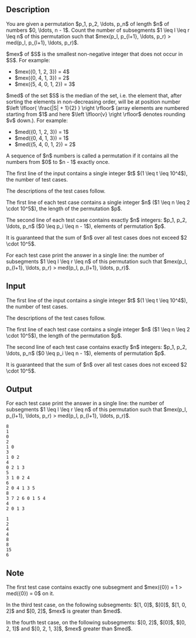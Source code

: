 ## Description

<div><p>You are given a permutation $p_1, p_2, \ldots, p_n$ of length $n$ of numbers $0, \ldots, n - 1$. Count the number of subsegments $1 \leq l \leq r \leq n$ of this permutation such that $mex(p_l, p_{l+1}, \ldots, p_r) &gt; med(p_l, p_{l+1}, \ldots, p_r)$.</p><p>$mex$ of $S$ is the smallest non-negative integer that does not occur in $S$. For example:</p><ul><li> $mex({0, 1, 2, 3}) = 4$</li><li> $mex({0, 4, 1, 3}) = 2$</li><li> $mex({5, 4, 0, 1, 2}) = 3$</li></ul><p>$med$ of the set $S$ is the median of the set, i.e. the element that, after sorting the elements in non-decreasing order, will be at position number $\left \lfloor{ \frac{|S| + 1}{2} } \right \rfloor$ (array elements are numbered starting from $1$ and here $\left \lfloor{v} \right \rfloor$ denotes rounding $v$ down.). For example:</p><ul><li> $med({0, 1, 2, 3}) = 1$</li><li> $med({0, 4, 1, 3}) = 1$</li><li> $med({5, 4, 0, 1, 2}) = 2$</li></ul><p>A sequence of $n$ numbers is called a permutation if it contains all the numbers from $0$ to $n - 1$ exactly once.</p></div><div class="input-specification"><p>The first line of the input contains a single integer $t$ $(1 \leq t \leq 10^4$), the number of test cases.</p><p>The descriptions of the test cases follow.</p><p>The first line of each test case contains a single integer $n$ ($1 \leq n \leq 2 \cdot 10^5$), the length of the permutation $p$.</p><p>The second line of each test case contains exactly $n$ integers: $p_1, p_2, \ldots, p_n$ ($0 \leq p_i \leq n - 1$), elements of permutation $p$.</p><p>It is guaranteed that the sum of $n$ over all test cases does not exceed $2 \cdot 10^5$.</p></div><div class="output-specification"><p>For each test case print the answer in a single line: the number of subsegments $1 \leq l \leq r \leq n$ of this permutation such that $mex(p_l, p_{l+1}, \ldots, p_r) &gt; med(p_l, p_{l+1}, \ldots, p_r)$.</p></div>

## Input

<p>The first line of the input contains a single integer $t$ $(1 \leq t \leq 10^4$), the number of test cases.</p><p>The descriptions of the test cases follow.</p><p>The first line of each test case contains a single integer $n$ ($1 \leq n \leq 2 \cdot 10^5$), the length of the permutation $p$.</p><p>The second line of each test case contains exactly $n$ integers: $p_1, p_2, \ldots, p_n$ ($0 \leq p_i \leq n - 1$), elements of permutation $p$.</p><p>It is guaranteed that the sum of $n$ over all test cases does not exceed $2 \cdot 10^5$.</p>

## Output

<p>For each test case print the answer in a single line: the number of subsegments $1 \leq l \leq r \leq n$ of this permutation such that $mex(p_l, p_{l+1}, \ldots, p_r) &gt; med(p_l, p_{l+1}, \ldots, p_r)$.</p>





```input1|2,3,6,7,10,11,14,15
8
1
0
2
1 0
3
1 0 2
4
0 2 1 3
5
3 1 0 2 4
6
2 0 4 1 3 5
8
3 7 2 6 0 1 5 4
4
2 0 1 3
```




```output1
1
2
4
4
8
8
15
6
```



## Note

<p>The first test case contains exactly one subsegment and $mex({0}) = 1 &gt; med({0}) = 0$ on it.</p><p>In the third test case, on the following subsegments: $[1, 0]$, $[0]$, $[1, 0, 2]$ and $[0, 2]$, $mex$ is greater than $med$.</p><p>In the fourth test case, on the following subsegments: $[0, 2]$, $[0]$, $[0, 2, 1]$ and $[0, 2, 1, 3]$, $mex$ greater than $med$.</p>
